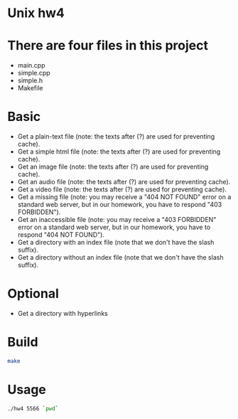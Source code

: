 # Unix hw4

# There are four files in this project

- main.cpp
- simple.cpp
- simple.h
- Makefile

# Basic 

- Get a plain-text file (note: the texts after (?) are used for preventing cache).
- Get a simple html file (note: the texts after (?) are used for preventing cache).
- Get an image file (note: the texts after (?) are used for preventing cache).
- Get an audio file (note: the texts after (?) are used for preventing cache).
- Get a video file (note: the texts after (?) are used for preventing cache).
- Get a missing file (note: you may receive a "404 NOT FOUND" error on a standard web server, but in our homework, you have to respond "403 FORBIDDEN").
- Get an inaccessible file (note: you may receive a "403 FORBIDDEN" error on a standard web server, but in our homework, you have to respond "404 NOT FOUND").
- Get a directory with an index file (note that we don't have the slash suffix).
- Get a directory without an index file (note that we don't have the slash suffix).

# Optional

- Get a directory with hyperlinks

# Build

```bash
make
```

# Usage

```bash
./hw4 5566 `pwd`
```

